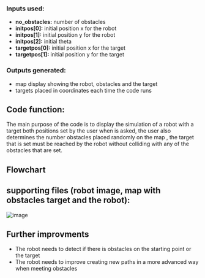 ### Inputs used:
- **no_obstacles:** number of obstacles
- **initpos[0]:** initial position x for the robot
- **initpos[1]:** initial position y for the robot
- **initpos[2]:** initial theta 
- **targetpos[0]:** initial position x for the target
- **targetpos[1]:** initial position y for the target

### Outputs generated:
- map display showing the robot, obstacles and the target
- targets placed in coordinates each time the code runs


## Code function:
The main purpose of the code is to display the simulation of a robot with a target both positions set by the user when is asked, the user also determines the number obstacles placed randomly on the map , the target that is set must be reached by the robot without colliding with any of the obstacles that are set.


## Flowchart


## supporting files (robot image, map with obstacles target and the robot):
![image](https://user-images.githubusercontent.com/103934864/164878302-35250bac-3498-4e97-83ad-dea3481c71ed.png) 



## Further improvments
- The robot needs to detect if there is obstacles on the starting point or the target
- The robot needs to improve creating new paths in a more advanced way when meeting obstacles
